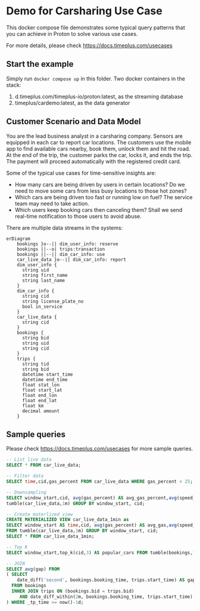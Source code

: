 # Demo for Carsharing Use Case



This docker compose file demonstrates some typical query patterns that you can achieve in Proton to solve various use cases.

For more details, please check https://docs.timeplus.com/usecases



## Start the example

Simply run `docker compose up` in this folder. Two docker containers in the stack:

1. d.timeplus.com/timeplus-io/proton:latest, as the streaming database
2. timeplus/cardemo:latest, as the data generator

## Customer Scenario and Data Model

You are the lead business analyst in a carsharing company. Sensors are equipped in each car to report car locations. The customers use the mobile app to find available cars nearby, book them, unlock them and hit the road. At the end of the trip, the customer parks the car, locks it, and ends the trip. The payment will proceed automatically with the registered credit card.

Some of the typical use cases for time-sensitive insights are:

- How many cars are being driven by users in certain locations? Do we need to move some cars from less busy locations to those hot zones?
- Which cars are being driven too fast or running low on fuel? The service team may need to take action.
- Which users keep booking cars then canceling them? Shall we send real-time notification to those users to avoid abuse.

There are multiple data streams in the systems:




```mermaid
erDiagram
    bookings }o--|| dim_user_info: reserve
    bookings ||--o| trips:transaction
    bookings ||--|| dim_car_info: use
    car_live_data }o--|| dim_car_info: report
    dim_user_info {
      string uid
      string first_name
      string last_name
    }
    dim_car_info {
      string cid
      string license_plate_no
      bool in_service
    }
    car_live_data {
      string cid
    }
    bookings {
      string bid
      string uid
      string cid
    }
    trips {
      string tid
      string bid
      datetime start_time
      datetime end_time
      float stat_lon
      float start_lat
      float end_lon
      float end_lat
      float km
      decimal amount
    }
```



## Sample queries

Please check https://docs.timeplus.com/usecases for more sample queries.

```sql
-- List live data
SELECT * FROM car_live_data;

-- Filter data
SELECT time,cid,gas_percent FROM car_live_data WHERE gas_percent < 25;

-- Downsampling
SELECT window_start,cid, avg(gas_percent) AS avg_gas_percent,avg(speed_kmh) AS avg_speed FROM
tumble(car_live_data,1m) GROUP BY window_start, cid;

-- Create materlized view
CREATE MATERIALIZED VIEW car_live_data_1min as
SELECT window_start AS time,cid, avg(gas_percent) AS avg_gas,avg(speed_kmh) AS avg_speed
FROM tumble(car_live_data,1m) GROUP BY window_start, cid;
SELECT * FROM car_live_data_1min;

-- Top K
SELECT window_start,top_k(cid,3) AS popular_cars FROM tumble(bookings,1h) GROUP BY window_start;

-- JOIN
SELECT avg(gap) FROM
( SELECT
    date_diff('second', bookings.booking_time, trips.start_time) AS gap
  FROM bookings
  INNER JOIN trips ON (bookings.bid = trips.bid)
     AND date_diff_within(2m, bookings.booking_time, trips.start_time)
) WHERE _tp_time >= now()-1d;

```
